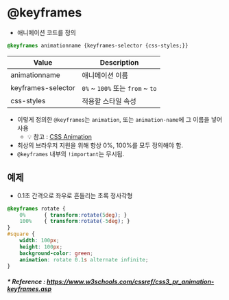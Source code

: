 # @keyframes
- 애니메이션 코드를 정의
```css
@keyframes animationname {keyframes-selector {css-styles;}}
```

| Value              | Description                    |
|--------------------|--------------------------------|
| animationname      | 애니메이션 이름                       |
| keyframes-selector | `0%` ~ `100%` 또는 `from` ~ `to` |
| css-styles         | 적용할 스타일 속성                     |

- 이렇게 정의한 `@keyframes`는 `animation`, 또는 `animation-name`에 그 이름을 넣어 사용
  - 💡 참고 : [CSS Animation]([20210315]_css_animation.md)
- 최상의 브라우저 지원을 위해 항상 0%, 100%를 모두 정의해야 함.
- `@keyframes` 내부의 `!important`는 무시됨.

## 예제
- 0.1초 간격으로 좌우로 흔들리는 초록 정사각형
```css
@keyframes rotate {
    0%      { transform:rotate(5deg); }
    100%    { transform:rotate(-5deg); }
}
#square {
    width: 100px;
    height: 100px;
    background-color: green;
    animation: rotate 0.1s alternate infinite;
}
```

##### * Reference : https://www.w3schools.com/cssref/css3_pr_animation-keyframes.asp
